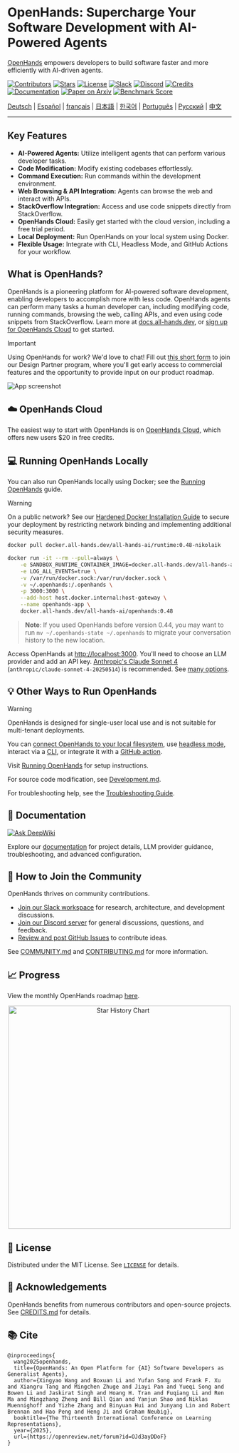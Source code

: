 # OpenHands: Supercharge Your Software Development with AI-Powered Agents

[OpenHands](https://github.com/All-Hands-AI/OpenHands) empowers developers to build software faster and more efficiently with AI-driven agents.

[![Contributors](https://img.shields.io/github/contributors/All-Hands-AI/OpenHands?style=for-the-badge&color=blue)](https://github.com/All-Hands-AI/OpenHands/graphs/contributors)
[![Stars](https://img.shields.io/github/stars/All-Hands-AI/OpenHands?style=for-the-badge&color=blue)](https://github.com/All-Hands-AI/OpenHands/stargazers)
[![License](https://img.shields.io/github/license/All-Hands-AI/OpenHands?style=for-the-badge&color=blue)](https://github.com/All-Hands-AI/OpenHands/blob/main/LICENSE)
[![Slack](https://img.shields.io/badge/Slack-Join%20Us-red?logo=slack&logoColor=white&style=for-the-badge)](https://join.slack.com/t/openhands-ai/shared_invite/zt-3847of6xi-xuYJIPa6YIPg4ElbDWbtSA)
[![Discord](https://img.shields.io/badge/Discord-Join%20Us-purple?logo=discord&logoColor=white&style=for-the-badge)](https://discord.gg/ESHStjSjD4)
[![Credits](https://img.shields.io/badge/Project-Credits-blue?style=for-the-badge&color=FFE165&logo=github&logoColor=white)](https://github.com/All-Hands-AI/OpenHands/blob/main/CREDITS.md)
[![Documentation](https://img.shields.io/badge/Documentation-000?logo=googledocs&logoColor=FFE165&style=for-the-badge)](https://docs.all-hands.dev/usage/getting-started)
[![Paper on Arxiv](https://img.shields.io/badge/Paper%20on%20Arxiv-000?logoColor=FFE165&logo=arxiv&style=for-the-badge)](https://arxiv.org/abs/2407.16741)
[![Benchmark Score](https://img.shields.io/badge/Benchmark%20score-000?logoColor=FFE165&logo=huggingface&style=for-the-badge)](https://docs.google.com/spreadsheets/d/1wOUdFCMyY6Nt0AIqF705KN4JKOWgeI4wUGUP60krXXs/edit?gid=0#gid=0)

<!-- Keep these links. Translations will automatically update with the README. -->
<a href="https://www.readme-i18n.com/All-Hands-AI/OpenHands?lang=de">Deutsch</a> |
<a href="https://www.readme-i18n.com/All-Hands-AI/OpenHands?lang=es">Español</a> |
<a href="https://www.readme-i18n.com/All-Hands-AI/OpenHands?lang=fr">français</a> |
<a href="https://www.readme-i18n.com/All-Hands-AI/OpenHands?lang=ja">日本語</a> |
<a href="https://www.readme-i18n.com/All-Hands-AI/OpenHands?lang=ko">한국어</a> |
<a href="https://www.readme-i18n.com/All-Hands-AI/OpenHands?lang=pt">Português</a> |
<a href="https://www.readme-i18n.com/All-Hands-AI/OpenHands?lang=ru">Русский</a> |
<a href="https://www.readme-i18n.com/All-Hands-AI/OpenHands?lang=zh">中文</a>

---

## Key Features

*   **AI-Powered Agents:** Utilize intelligent agents that can perform various developer tasks.
*   **Code Modification:** Modify existing codebases effortlessly.
*   **Command Execution:** Run commands within the development environment.
*   **Web Browsing & API Integration:** Agents can browse the web and interact with APIs.
*   **StackOverflow Integration:**  Access and use code snippets directly from StackOverflow.
*   **OpenHands Cloud:** Easily get started with the cloud version, including a free trial period.
*   **Local Deployment:** Run OpenHands on your local system using Docker.
*   **Flexible Usage:** Integrate with CLI, Headless Mode, and GitHub Actions for your workflow.

## What is OpenHands?

OpenHands is a pioneering platform for AI-powered software development, enabling developers to accomplish more with less code.  OpenHands agents can perform many tasks a human developer can, including modifying code, running commands, browsing the web, calling APIs, and even using code snippets from StackOverflow. Learn more at [docs.all-hands.dev](https://docs.all-hands.dev), or [sign up for OpenHands Cloud](https://app.all-hands.dev) to get started.

> [!IMPORTANT]
> Using OpenHands for work? We'd love to chat! Fill out
> [this short form](https://docs.google.com/forms/d/e/1FAIpQLSet3VbGaz8z32gW9Wm-Grl4jpt5WgMXPgJ4EDPVmCETCBpJtQ/viewform)
> to join our Design Partner program, where you'll get early access to commercial features and the opportunity to provide input on our product roadmap.

![App screenshot](./docs/static/img/screenshot.png)

## ☁️ OpenHands Cloud

The easiest way to start with OpenHands is on [OpenHands Cloud](https://app.all-hands.dev), which offers new users $20 in free credits.

## 💻 Running OpenHands Locally

You can also run OpenHands locally using Docker; see the [Running OpenHands](https://docs.all-hands.dev/usage/installation) guide.

> [!WARNING]
> On a public network? See our [Hardened Docker Installation Guide](https://docs.all-hands.dev/usage/runtimes/docker#hardened-docker-installation)
> to secure your deployment by restricting network binding and implementing additional security measures.

```bash
docker pull docker.all-hands.dev/all-hands-ai/runtime:0.48-nikolaik

docker run -it --rm --pull=always \
    -e SANDBOX_RUNTIME_CONTAINER_IMAGE=docker.all-hands.dev/all-hands-ai/runtime:0.48-nikolaik \
    -e LOG_ALL_EVENTS=true \
    -v /var/run/docker.sock:/var/run/docker.sock \
    -v ~/.openhands:/.openhands \
    -p 3000:3000 \
    --add-host host.docker.internal:host-gateway \
    --name openhands-app \
    docker.all-hands.dev/all-hands-ai/openhands:0.48
```

> **Note**: If you used OpenHands before version 0.44, you may want to run `mv ~/.openhands-state ~/.openhands` to migrate your conversation history to the new location.

Access OpenHands at [http://localhost:3000](http://localhost:3000).  You'll need to choose an LLM provider and add an API key.  [Anthropic's Claude Sonnet 4](https://www.anthropic.com/api) (`anthropic/claude-sonnet-4-20250514`) is recommended.  See [many options](https://docs.all-hands.dev/usage/llms).

## 💡 Other Ways to Run OpenHands

> [!WARNING]
> OpenHands is designed for single-user local use and is not suitable for multi-tenant deployments.

You can [connect OpenHands to your local filesystem](https://docs.all-hands.dev/usage/runtimes/docker#connecting-to-your-filesystem), use [headless mode](https://docs.all-hands.dev/usage/how-to/headless-mode), interact via a [CLI](https://docs.all-hands.dev/usage/how-to/cli-mode), or integrate it with a [GitHub action](https://docs.all-hands.dev/usage/how-to/github-action).

Visit [Running OpenHands](https://docs.all-hands.dev/usage/installation) for setup instructions.

For source code modification, see [Development.md](https://github.com/All-Hands-AI/OpenHands/blob/main/Development.md).

For troubleshooting help, see the [Troubleshooting Guide](https://docs.all-hands.dev/usage/troubleshooting).

## 📖 Documentation

  <a href="https://deepwiki.com/All-Hands-AI/OpenHands"><img src="https://deepwiki.com/badge.svg" alt="Ask DeepWiki" title="Autogenerated Documentation by DeepWiki"></a>

Explore our [documentation](https://docs.all-hands.dev/usage/getting-started) for project details, LLM provider guidance, troubleshooting, and advanced configuration.

## 🤝 How to Join the Community

OpenHands thrives on community contributions.

-   [Join our Slack workspace](https://join.slack.com/t/openhands-ai/shared_invite/zt-3847of6xi-xuYJIPa6YIPg4ElbDWbtSA) for research, architecture, and development discussions.
-   [Join our Discord server](https://discord.gg/ESHStjSjD4) for general discussions, questions, and feedback.
-   [Review and post GitHub Issues](https://github.com/All-Hands-AI/OpenHands/issues) to contribute ideas.

See [COMMUNITY.md](./COMMUNITY.md) and [CONTRIBUTING.md](./CONTRIBUTING.md) for more information.

## 📈 Progress

View the monthly OpenHands roadmap [here](https://github.com/orgs/All-Hands-AI/projects/1).

<p align="center">
  <a href="https://star-history.com/#All-Hands-AI/OpenHands&Date">
    <img src="https://api.star-history.com/svg?repos=All-Hands-AI/OpenHands&type=Date" width="500" alt="Star History Chart">
  </a>
</p>

## 📜 License

Distributed under the MIT License. See [`LICENSE`](./LICENSE) for details.

## 🙏 Acknowledgements

OpenHands benefits from numerous contributors and open-source projects.  See [CREDITS.md](./CREDITS.md) for details.

## 📚 Cite

```
@inproceedings{
  wang2025openhands,
  title={OpenHands: An Open Platform for {AI} Software Developers as Generalist Agents},
  author={Xingyao Wang and Boxuan Li and Yufan Song and Frank F. Xu and Xiangru Tang and Mingchen Zhuge and Jiayi Pan and Yueqi Song and Bowen Li and Jaskirat Singh and Hoang H. Tran and Fuqiang Li and Ren Ma and Mingzhang Zheng and Bill Qian and Yanjun Shao and Niklas Muennighoff and Yizhe Zhang and Binyuan Hui and Junyang Lin and Robert Brennan and Hao Peng and Heng Ji and Graham Neubig},
  booktitle={The Thirteenth International Conference on Learning Representations},
  year={2025},
  url={https://openreview.net/forum?id=OJd3ayDDoF}
}
```